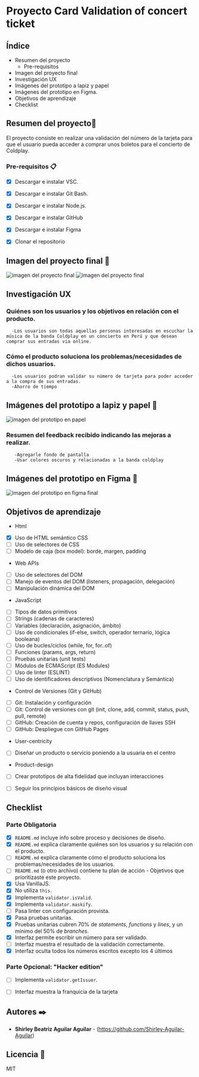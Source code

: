 # Proyecto Card Validation of concert ticket

## Índice
- Resumen del proyecto
     - Pre-requisitos
- Imagen del proyecto final
- Investigación UX
- Imágenes del prototipo a lapiz y papel
- Imágenes del prototipo en Figma.
- Objetivos de aprendizaje
- Checklist


## Resumen del proyecto🚀
   El proyecto consiste en realizar una validación del número de la tarjeta para que el usuario pueda acceder a comprar unos boletos para el concierto de Coldplay.
   

### Pre-requisitos 📋

 - [x] Descargar e instalar VSC.
 - [x] Descargar e instalar Git Bash.
 - [x] Descargar e instalar Node.js.
 - [x] Descargar e instalar GitHub
 - [x] Descargar e instalar Figma
 - [x] Clonar el repositorio




 ## Imagen del proyecto final 🔧
 
 
 ![imagen del proyecto final](https://user-images.githubusercontent.com/97176343/153120089-3cea1919-1b66-41b3-88dc-aee66761ac8e.jpeg)
 ![imagen del proyecto final](https://user-images.githubusercontent.com/97176343/153120091-bf5dadc6-5920-4b5a-bd64-c3e5c8fb5e22.jpeg)
 
 
 
 

## Investigación UX
  ### Quiénes son los usuarios y los objetivos en relación con el producto.
      -Los usuarios son todas aquellas personas interesadas en escuchar la música de la banda Coldplay en un concierto en Perú y que desean comprar sus entradas via online.
  
  
  ### Cómo el producto soluciona los problemas/necesidades de dichos usuarios.
      -Los usuarios podran validar su número de tarjeta para poder acceder a la compra de sus entradas.
      -Ahorro de tiempo
  
  
 ## Imágenes del prototipo a lapiz y papel 🔧
 
 
 ![imagen del prototipo en papel](https://user-images.githubusercontent.com/97176343/153119818-64ab7762-b7c8-4d72-81ec-240849592145.jpeg)
 
 
 
 
  ### Resumen del feedback recibido indicando las mejoras a realizar.
       -Agregarle fondo de pantalla
       -Usar colores oscuros y relacionadas a la banda coldplay
  
  
  
## Imágenes del prototipo en Figma 🔧
 
 
 ![imagen del prototipo en figma final](https://user-images.githubusercontent.com/97176343/153120102-72ce1b5a-7562-4bac-b7fb-dfa2d93870de.jpeg)
 
 
 


## Objetivos de aprendizaje
 
 - Html
 - [x] Uso de HTML semántico
  CSS
 - [ ] Uso de selectores de CSS
 - [ ] Modelo de caja (box model): borde, margen, padding
 - Web APIs
 - [ ] Uso de selectores del DOM
 - [ ] Manejo de eventos del DOM (listeners, propagación, delegación)
 - [ ] Manipulación dinámica del DOM
 - JavaScript
 - [ ] Tipos de datos primitivos
 - [ ] Strings (cadenas de caracteres)
 - [ ] Variables (declaración, asignación, ámbito)
 - [ ] Uso de condicionales (if-else, switch, operador ternario, lógica booleana)
 - [ ] Uso de bucles/ciclos (while, for, for..of)
 - [ ] Funciones (params, args, return)
 - [ ] Pruebas unitarias (unit tests)
 - [ ] Módulos de ECMAScript (ES Modules)
 - [ ] Uso de linter (ESLINT)
 - [ ] Uso de identificadores descriptivos (Nomenclatura y Semántica)
 - Control de Versiones (Git y GitHub)
 - [ ] Git: Instalación y configuración
 - [ ] Git: Control de versiones con git (init, clone, add, commit, status, push, pull, remote)
 - [ ] GitHub: Creación de cuenta y repos, configuración de llaves SSH
 - [ ] GitHub: Despliegue con GitHub Pages
 - User-centricity
 - [ ] Diseñar un producto o servicio poniendo a la usuaria en el centro
 - Product-design
 - [ ] Crear prototipos de alta fidelidad que incluyan interacciones
 - [ ] Seguir los principios básicos de diseño visual




## Checklist

 ### Parte Obligatoria

* [x] `README.md` incluye info sobre proceso y decisiones de diseño.
* [x] `README.md` explica claramente quiénes son los usuarios y su relación con el producto.
* [ ] `README.md` explica claramente cómo el producto soluciona los problemas/necesidades de los usuarios.
* [ ] `README.md` (o otro archivo) contiene tu plan de acción - Objetivos que prioritizaste este proyecto.
* [x] Usa VanillaJS.
* [x] No utiliza `this`.
* [x] Implementa `validator.isValid`.
* [x] Implementa `validator.maskify`.
* [ ] Pasa linter con configuración provista.
* [x] Pasa pruebas unitarias.
* [x] Pruebas unitarias cubren 70% de _statements_, _functions_ y _lines_, y un  mínimo del 50% de _branches_.
* [x] Interfaz permite escribir un número para ser validado.
* [ ] Interfaz muestra el resultado de la validación correctamente.
* [x] Interfaz oculta todos los números escritos excepto los 4 últimos

### Parte Opcional: "Hacker edition"

* [ ] Implementa `validator.getIssuer`.
* [ ] Interfaz muestra la franquicia de la tarjeta




## Autores ✒️


* **Shirley Beatriz Aguilar Aguilar**  - (https://github.com/Shirley-Aguilar-Aguilar)


## Licencia 📄
MIT

